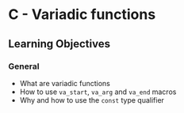 # C - Variadic functions

## Learning Objectives

### General

*   What are variadic functions
*   How to use `va_start`, `va_arg` and `va_end` macros
*   Why and how to use the `const` type qualifier
